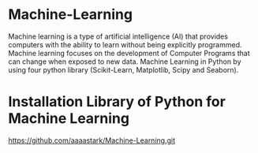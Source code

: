 # Machine-Learning
Machine learning is a type of artificial intelligence (AI) that provides computers with the ability to learn without being explicitly programmed. Machine learning focuses on the development of Computer Programs that can change when exposed to new data. Machine Learning in Python by using four python library (Scikit-Learn, Matplotlib, Scipy and Seaborn).
# Installation Library of Python for Machine Learning
https://github.com/aaaastark/Machine-Learning.git
